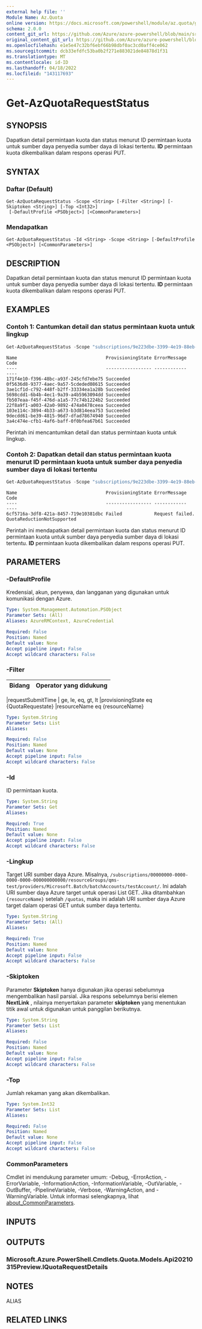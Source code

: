 ```yaml
---
external help file: ''
Module Name: Az.Quota
online version: https://docs.microsoft.com/powershell/module/az.quota/get-azquotarequeststatus
schema: 2.0.0
content_git_url: https://github.com/Azure/azure-powershell/blob/main/src/Quota/help/Get-AzQuotaRequestStatus.md
original_content_git_url: https://github.com/Azure/azure-powershell/blob/main/src/Quota/help/Get-AzQuotaRequestStatus.md
ms.openlocfilehash: e1e5e47c32bf6ebf66b98dbf0ac3cd0aff4ce062
ms.sourcegitcommit: dcb33efdfc53ba0b2f271e883021de84878d1f31
ms.translationtype: MT
ms.contentlocale: id-ID
ms.lasthandoff: 04/18/2022
ms.locfileid: "143117693"
---
```

# Get-AzQuotaRequestStatus

## SYNOPSIS
Dapatkan detail permintaan kuota dan status menurut ID permintaan kuota untuk sumber daya penyedia sumber daya di lokasi tertentu.
**ID** permintaan kuota dikembalikan dalam respons operasi PUT.

## SYNTAX

### Daftar (Default)
```
Get-AzQuotaRequestStatus -Scope <String> [-Filter <String>] [-Skiptoken <String>] [-Top <Int32>]
 [-DefaultProfile <PSObject>] [<CommonParameters>]
```

### Mendapatkan
```
Get-AzQuotaRequestStatus -Id <String> -Scope <String> [-DefaultProfile <PSObject>] [<CommonParameters>]
```

## DESCRIPTION
Dapatkan detail permintaan kuota dan status menurut ID permintaan kuota untuk sumber daya penyedia sumber daya di lokasi tertentu.
**ID** permintaan kuota dikembalikan dalam respons operasi PUT.

## EXAMPLES

### Contoh 1: Cantumkan detail dan status permintaan kuota untuk lingkup
```powershell
Get-AzQuotaRequestStatus -Scope "subscriptions/9e223dbe-3399-4e19-88eb-0975f02ac87f/providers/Microsoft.Network/locations/eastus"
```

```output
Name                                 ProvisioningState ErrorMessage    Code
----                                 ----------------- ------------    ----
171f4e10-f396-48bc-a93f-245cfd7ebe75 Succeeded
0f5636d8-9377-4aec-9a57-5cdeded08615 Succeeded
3ae1cf1d-c792-448f-b2ff-33334ea1a28b Succeeded
5698cdd1-6b4b-4ec1-9a39-a4b5963094dd Succeeded
fb507eaa-f45f-476d-a1a5-77c74b1224b2 Succeeded
22f8a9f1-a003-42a0-9892-474a0478ceea Succeeded
103e114c-3894-4b33-a673-b3d814eea753 Succeeded
9decdd61-be39-4815-96d7-dfad78674940 Succeeded
3a4c474e-cfb1-4af6-baff-0f0bfea67b61 Succeeded
```

Perintah ini mencantumkan detail dan status permintaan kuota untuk lingkup.

### Contoh 2: Dapatkan detail dan status permintaan kuota menurut ID permintaan kuota untuk sumber daya penyedia sumber daya di lokasi tertentu
```powershell
Get-AzQuotaRequestStatus -Scope "subscriptions/9e223dbe-3399-4e19-88eb-0975f02ac87f/providers/Microsoft.Network/locations/eastus" -Id "6cf5716a-3df8-421a-8457-719e10381dbc"
```

```output
Name                                 ProvisioningState ErrorMessage    Code
----                                 ----------------- ------------    ----
6cf5716a-3df8-421a-8457-719e10381dbc Failed            Request failed. QuotaReductionNotSupported
```

Perintah ini mendapatkan detail permintaan kuota dan status menurut ID permintaan kuota untuk sumber daya penyedia sumber daya di lokasi tertentu.
**ID** permintaan kuota dikembalikan dalam respons operasi PUT.

## PARAMETERS

### -DefaultProfile
Kredensial, akun, penyewa, dan langganan yang digunakan untuk komunikasi dengan Azure.

```yaml
Type: System.Management.Automation.PSObject
Parameter Sets: (All)
Aliases: AzureRMContext, AzureCredential

Required: False
Position: Named
Default value: None
Accept pipeline input: False
Accept wildcard characters: False
```

### -Filter
| Bidang | Operator yang didukung 
|---------------------|------------------------

|requestSubmitTime | ge, le, eq, gt, lt |provisioningState eq {QuotaRequestate} |resourceName eq {resourceName}

```yaml
Type: System.String
Parameter Sets: List
Aliases:

Required: False
Position: Named
Default value: None
Accept pipeline input: False
Accept wildcard characters: False
```

### -Id
ID permintaan kuota.

```yaml
Type: System.String
Parameter Sets: Get
Aliases:

Required: True
Position: Named
Default value: None
Accept pipeline input: False
Accept wildcard characters: False
```

### -Lingkup
Target URI sumber daya Azure.
Misalnya, `/subscriptions/00000000-0000-0000-0000-000000000000/resourceGroups/qms-test/providers/Microsoft.Batch/batchAccounts/testAccount/`.
Ini adalah URI sumber daya Azure target untuk operasi List GET.
Jika ditambahkan `{resourceName}` setelah `/quotas`, maka ini adalah URI sumber daya Azure target dalam operasi GET untuk sumber daya tertentu.

```yaml
Type: System.String
Parameter Sets: (All)
Aliases:

Required: True
Position: Named
Default value: None
Accept pipeline input: False
Accept wildcard characters: False
```

### -Skiptoken
Parameter **Skiptoken** hanya digunakan jika operasi sebelumnya mengembalikan hasil parsial.
Jika respons sebelumnya berisi elemen **NextLink** , nilainya menyertakan parameter **skiptoken** yang menentukan titik awal untuk digunakan untuk panggilan berikutnya.

```yaml
Type: System.String
Parameter Sets: List
Aliases:

Required: False
Position: Named
Default value: None
Accept pipeline input: False
Accept wildcard characters: False
```

### -Top
Jumlah rekaman yang akan dikembalikan.

```yaml
Type: System.Int32
Parameter Sets: List
Aliases:

Required: False
Position: Named
Default value: None
Accept pipeline input: False
Accept wildcard characters: False
```

### CommonParameters
Cmdlet ini mendukung parameter umum: -Debug, -ErrorAction, -ErrorVariable, -InformationAction, -InformationVariable, -OutVariable, -OutBuffer, -PipelineVariable, -Verbose, -WarningAction, and -WarningVariable. Untuk informasi selengkapnya, lihat [about_CommonParameters](http://go.microsoft.com/fwlink/?LinkID=113216).

## INPUTS

## OUTPUTS

### Microsoft.Azure.PowerShell.Cmdlets.Quota.Models.Api20210315Preview.IQuotaRequestDetails

## NOTES

ALIAS

## RELATED LINKS

